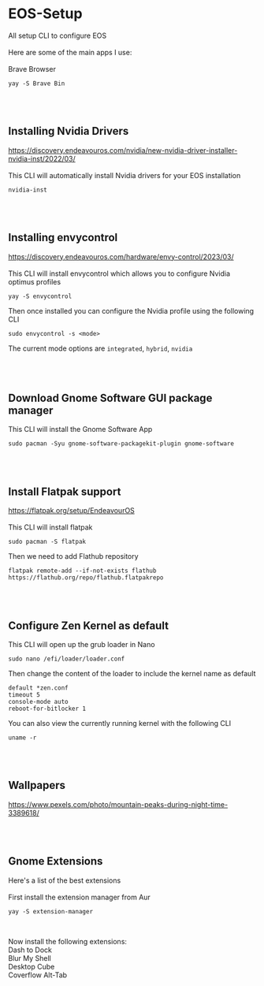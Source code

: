 # EOS-Setup
All setup CLI to configure EOS
<br>
<br>
Here are some of the main apps I use:
<br>
<br>
Brave Browser
```
yay -S Brave Bin
```
<br>
<br>

## Installing Nvidia Drivers
<https://discovery.endeavouros.com/nvidia/new-nvidia-driver-installer-nvidia-inst/2022/03/>  
<br>
This CLI will automatically install Nvidia drivers for your EOS installation

```
nvidia-inst
```  
<br>
<br>

## Installing envycontrol  
<https://discovery.endeavouros.com/hardware/envy-control/2023/03/>  
<br>
This CLI will install envycontrol which allows you to configure Nvidia optimus profiles  

```
yay -S envycontrol
```  

Then once installed you can configure the Nvidia profile using the following CLI  

```
sudo envycontrol -s <mode>
```  

The current mode options are `integrated`, `hybrid`, `nvidia`  
<br>
<br>
<br>
## Download Gnome Software GUI package manager  
This CLI will install the Gnome Software App
```
sudo pacman -Syu gnome-software-packagekit-plugin gnome-software
```
<br>
<br>

## Install Flatpak support
<https://flatpak.org/setup/EndeavourOS>  
<br>
This CLI will install flatpak  

```
sudo pacman -S flatpak
```

Then we need to add Flathub repository  

```
flatpak remote-add --if-not-exists flathub https://flathub.org/repo/flathub.flatpakrepo
```  

<br>
<br>

## Configure Zen Kernel as default  
This CLI will open up the grub loader in Nano  

```
sudo nano /efi/loader/loader.conf
```  


Then change the content of the loader to include the kernel name as default  

```
default *zen.conf
timeout 5
console-mode auto
reboot-for-bitlocker 1
```  

You can also view the currently running kernel with the following CLI  

```
uname -r
```  

<br>
<br>

## Wallpapers
<https://www.pexels.com/photo/mountain-peaks-during-night-time-3389618/> 
<br>

<br>
<br>

## Gnome Extensions
Here's a list of the best extensions
<br>
<br>
First install the extension manager from Aur
<br>

```
yay -S extension-manager
```
<br>

Now install the following extensions:
<br>
Dash to Dock
<br>
Blur My Shell
<br>
Desktop Cube
<br>
Coverflow Alt-Tab
